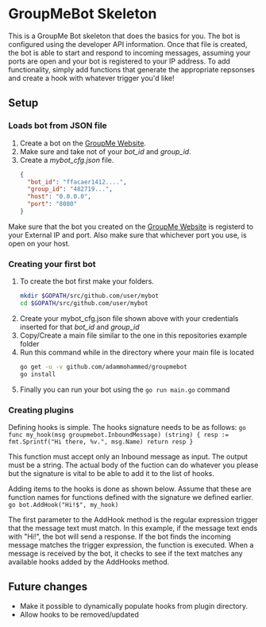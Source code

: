 # GroupMeBot Skeleton
This is a GroupMe Bot skeleton that does the basics for you. The bot is configured using the developer API
information. Once that file is created, the bot is able to start and respond to incoming messages, assuming
your ports are open and your bot is registered to your IP address. To add functionality, simply add functions 
that generate the appropriate repsonses and create a hook with whatever trigger you'd like!
## Setup
### Loads bot from JSON file
1. Create a bot on the [GroupMe Website][1].
2. Make sure and take not of your _bot\_id_ and _group\_id_. 
3. Create a _mybot\_cfg.json_ file.
    ```JSON
    {
      "bot_id": "ffacaer1412....",
      "group_id": "482719...",
      "host": "0.0.0.0",
      "port": "8080"
    }
    ```
Make sure that the bot you created on the [GroupMe Website][1] is registerd to your External IP
and port. Also make sure that whichever port you use, is open on your host.
### Creating your first bot
1. To create the bot first make your folders.
    ```bash
    mkdir $GOPATH/src/github.com/user/mybot
    cd $GOPATH/src/github.com/user/mybot
    ```
2. Create your mybot_cfg.json file shown above with your credentials
       inserted for that *bot_id* and *group_id*
3. Copy/Create a main file similar to the one in this repositories example folder
4. Run this command while in the directory where your main file is located
    ```bash
    go get -u -v github.com/adammohammed/groupmebot
    go install
    ```
5. Finally you can run your bot using the `go run main.go` command
### Creating plugins
Defining hooks is simple. The hooks signature needs to be as follows:
    ```go
      func my_hook(msg groupmebot.InboundMessage) (string) {
              resp := fmt.Sprintf("Hi there, %v.", msg.Name)
              return resp
      }
    ```

This function must accept only an Inbound message as input.
The output must be a string. The actual body of the fuction can do whatever you please
but the signature is vital to be able to add it to the list of hooks.

Adding items to the hooks is done as shown below. Assume that these are function names for functions
defined with the signature we defined earlier.
    ```go
    bot.AddHook("Hi!$", my_hook)
    ```

The first parameter to the AddHook method is the regular expression trigger that the message text must match.
In this example, if the message text ends with "Hi!", the bot will send a response.
If the bot finds the incoming message matches the trigger expression, the function is executed. When a 
message is received by the bot, it checks to see if the text matches any available hooks added by the 
AddHooks method.

## Future changes
- Make it possible to dynamically populate hooks from plugin directory.
- Allow hooks to be removed/updated

[1]: http://dev.groupme.com/ "Developer GroupMe Website"
